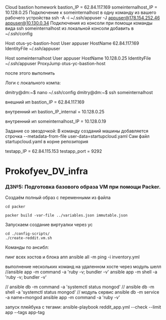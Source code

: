 Cloud bastion homework
bastion_IP = 62.84.117.169
someinternalhost_IP = 10.128.0.25
Подключение к someinternalhost в одну команду из вашего рабочего устройства
ssh -A -i ~/.ssh/appuser -J appuser@178.154.252.46 appuser@10.130.0.34
Подключения из консоли при помощи команды вида ssh someinternalhost из локальной консоли
добавить в ~/.ssh/config

Host otus-yc-bastion-host
User appuser
HostName 62.84.117.169
IdentityFile ~/.ssh/appuser

Host someinternalhost
User appuser
HostName 10.128.0.25
IdentityFile ~/.ssh/appuser
ProxyJump otus-yc-bastion-host


после этого выполнить

Логи с локального компа:

dmitry@dm:~$ nano ~/.ssh/config
dmitry@dm:~$ ssh someinternalhost

внешний ип
bastion_IP = 62.84.117.169

внутренний ип
bastion_IP_internal = 10.128.0.25

внутренний ип
someinternalhost_IP = 10.128.0.19

Задание со звездочкой: В команду созданий машины добавляется строчка --metadata-from-file user-data=startupcloud.yaml 
Сам файл startupcloud.yaml в корне репозитория

testapp_IP = 62.84.115.153
testapp_port = 9292

# Prokofyev_DV_infra

### ДЗ№5: Подготовка базового образа VM при помощи Packer.

Создаём полный образ с переменными из файла

```
cd packer

packer build -var-file ../variables.json immutable.json

```
Запускаем создание виртуалки через yc

```
cd ./config-scripts/
./create-reddit.vm.sh
```

Команды по ансибл:

пинг всех хостов и блока апп
ansible all -m ping -i inventory.yml

выполнение нескольких команд на удаленном хосте через модуль шелл
//ansible app -m command -a 'ruby -v; bundler -v'
ansible app -m shell -a 'ruby -v; bundler -v'

// ansible db -m command -a 'systemctl status mongod'
// ansible db -m shell -a 'systemctl status mongod'
// модуль сервис ansible db -m service -a name=mongod
ansible app -m command -a 'ruby -v'

запуск плейбука с тегами:
ansible-playbook reddit_app.yml --check --limit app --tags app-tag
